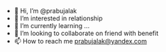 - 👋 Hi, I’m @prabujalak
- 👀 I’m interested in relationship 
- 🌱 I’m currently learning ...
- 💞️ I’m looking to collaborate on friend with benefit 
- 📫 How to reach me prabujalak@yandex.com

<!---
prabujalak/prabujalak is a ✨ special ✨ repository because its `README.md` (this file) appears on your GitHub profile.
You can click the Preview link to take a look at your changes.
--->
